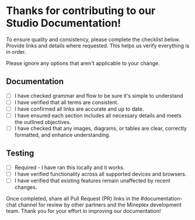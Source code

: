# Thanks for contributing to our Studio Documentation!

To ensure quality and consistency, please complete the checklist below. Provide links and details where requested. This helps us verify everything is in order.

Please ignore any options that aren't applicable to your change.

## Documentation 

- [ ] I have checked grammar and flow to be sure it's simple to understand
- [ ] I have verified that all terms are consistent.
- [ ] I have confirmed all links are accurate and up to date.
- [ ] I have ensured each section includes all necessary details and meets the outlined objectives.
- [ ] I have checked that any images, diagrams, or tables are clear, correctly formatted, and enhance understanding.
 
## Testing

- [ ] Required - I have ran this locally and it works.
- [ ] I have verified functionality across all supported devices and browsers.
- [ ] I have verified that existing features remain unaffected by recent changes.

Once completed, share all Pull Request (PR) links in the #documentation-chat channel for review by other partners and the Mineplex development team. Thank you for your effort in improving our documentation!